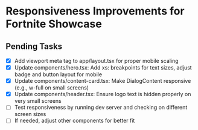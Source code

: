 # Responsiveness Improvements for Fortnite Showcase

## Pending Tasks
- [x] Add viewport meta tag to app/layout.tsx for proper mobile scaling
- [x] Update components/hero.tsx: Add xs: breakpoints for text sizes, adjust badge and button layout for mobile
- [x] Update components/content-card.tsx: Make DialogContent responsive (e.g., w-full on small screens)
- [x] Update components/header.tsx: Ensure logo text is hidden properly on very small screens
- [ ] Test responsiveness by running dev server and checking on different screen sizes
- [ ] If needed, adjust other components for better fit
